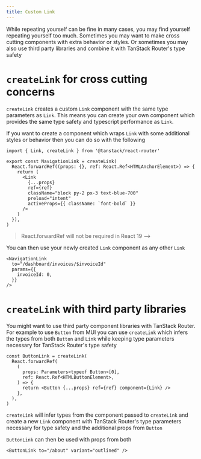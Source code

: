 ```yaml
---
title: Custom Link
---
```


While repeating yourself can be fine in many cases, you may find yourself repeating yourself too much. Sometimes you may want to make cross cutting components with extra behavior or styles. Or sometimes you may also use third party libraries and combine it with TanStack Router's type safety

# `createLink` for cross cutting concerns

`createLink` creates a custom `Link` component with the same type parameters as `Link`. This means you can create your own component which provides the same type safety and typescript performance as `Link`.

If you want to create a component which wraps `Link` with some additional styles or behavior then you can do so with the following

```tsx
import { Link, createLink } from '@tanstack/react-router'

export const NavigationLink = createLink(
  React.forwardRef((props: {}, ref: React.Ref<HTMLAnchorElement>) => {
    return (
      <Link
        {...props}
        ref={ref}
        className="block py-2 px-3 text-blue-700"
        preload="intent"
        activeProps={{ className: `font-bold` }}
      />
    )
  }),
)
```

> React.forwardRef will not be required in React 19 -->

You can then use your newly created `Link` component as any other `Link`

```tsx
<NavigationLink
  to="/dashboard/invoices/$invoiceId"
  params={{
    invoiceId: 0,
  }}
/>
```

# `createLink` with third party libraries

You might want to use third party component libraries with TanStack Router. For example to use `Button` from MUI you can use `createLink` which infers the types from both `Button` and `Link` while keeping type parameters necessary for TanStack Router's type safety

```tsx
const ButtonLink = createLink(
  React.forwardRef(
    (
      props: Parameters<typeof Button>[0],
      ref: React.Ref<HTMLButtonElement>,
    ) => {
      return <Button {...props} ref={ref} component={Link} />
    },
  ),
)
```

`createLink` will infer types from the component passed to `createLink` and create a new `Link` component with TanStack Router's type parameters necessary for type safety and the additional props from `Button`

`ButtonLink` can then be used with props from both

```tsx
<ButtonLink to="/about" variant="outlined" />
```
